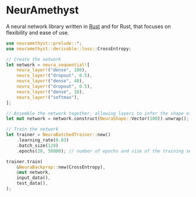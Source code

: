 # NeurAmethyst

A neural network library written in [Rust](https://www.rust-lang.org/) and for Rust, that focuses on flexibility and ease of use.

```rust
use neuramethyst::prelude::*;
use neuramethyst::derivable::loss::CrossEntropy;

// Create the network
let network = neura_sequential![
    neura_layer!("dense", 100),
    neura_layer!("dropout", 0.5),
    neura_layer!("dense", 40),
    neura_layer!("dropout", 0.5),
    neura_layer!("dense", 10),
    neura_layer!("softmax"),
];

// Assemble the network together, allowing layers to infer the shape of the input data
let mut network = network.construct(NeuraShape::Vector(100)).unwrap();

// Train the network
let trainer = NeuraBatchedTrainer::new()
    .learning_rate(0.03)
    .batch_size(128)
    .epochs(20, 50000); // number of epochs and size of the training set

trainer.train(
    &NeuraBackprop::new(CrossEntropy),
    &mut network,
    input_data(),
    test_data(),
);
```

